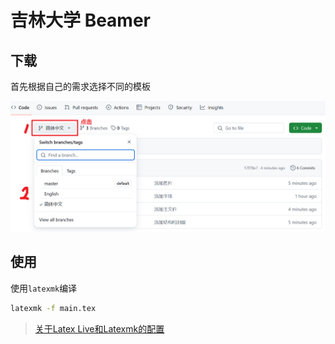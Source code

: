 # 吉林大学 Beamer

## 下载
首先根据自己的需求选择不同的模板

![选择不同的模板](pic/选择不同版本.png)

## 使用
使用```latexmk```编译
```bash
latexmk -f main.tex
```

> [关于Latex Live和Latexmk的配置](https://github.com/IammyselfYBX/.dotfile?tab=readme-ov-file#latex)

